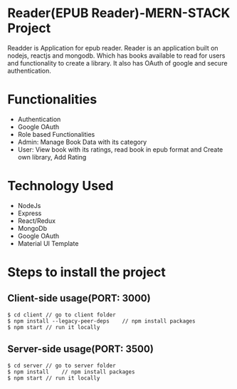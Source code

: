 # Reader(EPUB Reader)-MERN-STACK Project
Readder is Application for epub reader. Reader is an application built on nodejs, reactjs and mongodb. Which has books available to read for users and functionality to create a library. It also has OAuth of google and secure authentication.

# Functionalities
* Authentication
* Google OAuth
* Role based Functionalities
* Admin: Manage Book Data with its category
* User: View book with its ratings, read book in epub format and Create own library, Add Rating

# Technology Used

* NodeJs
* Express
* React/Redux
* MongoDb
* Google OAuth
* Material UI Template

# Steps to install the project
## Client-side usage(PORT: 3000)
```terminal
$ cd client // go to client folder
$ npm install --legacy-peer-deps    // npm install packages
$ npm start // run it locally
```

## Server-side usage(PORT: 3500)
```terminal
$ cd server // go to server folder
$ npm install    // npm install packages
$ npm start // run it locally
```
